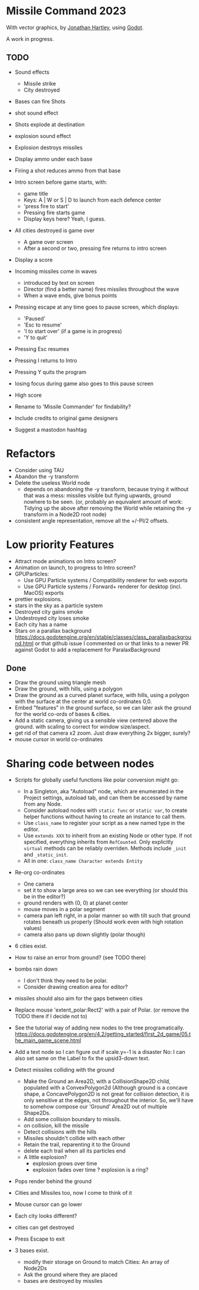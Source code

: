 # Missile Command 2023

With vector graphics,
by [Jonathan Hartley](https://mastodon.social/@tartley),
using [Godot](https://godotengine.org/).

A work in progress.

## TODO

* Sound effects
  * Missile strike
  * City destroyed

* Bases can fire Shots
* shot sound effect
* Shots explode at destination
* explosion sound effect
* Explosion destroys missiles
* Display ammo under each base
* Firing a shot reduces ammo from that base

* Intro screen before game starts, with:
  * game title
  * Keys: A | W or S | D to launch from each defence center
  * 'press fire to start'
  * Pressing fire starts game
  * Display keys here? Yeah, I guess.

* All cities destroyed is game over
  * A game over screen
  * After a second or two, pressing fire returns to intro screen

* Display a score

* Incoming missiles come in waves
  * introduced by text on screen
  * Director (find a better name) fires missiles throughout the
    wave
  * When a wave ends, give bonus points

* Pressing escape at any time goes to pause screen, which displays:
  * 'Paused'
  * 'Esc to resume'
  * 'I to start over' (if a game is in progress)
  * 'Y to quit'
* Pressing Esc resumes
* Pressing I returns to Intro
* Pressing Y quits the program
* losing focus during game also goes to this pause screen

* High score

* Rename to 'Missile Commander' for findability?

* Include credits to original game designers
* Suggest a mastodon hashtag

# Refactors

* Consider using TAU
* Abandon the -y transform
* Delete the useless World node
  * depends on abandoning the -y transform, because trying it without that
    was a mess: missiles visible but flying upwards, ground nowhere to be
    seen. (or, probably an equivalent amount of work: Tidying up the above
    after removing the World while retaining the -y transform in a Node2D
    root node)
* consistent angle representation, remove all the +/-PI/2 offsets.

# Low priority Features

* Attract mode animations on Intro screen?
* Animation on launch, to progress to Intro screen?
* GPUParticles:
  * Use GPU Particle systems / Compatibility renderer for web exports
  * Use GPU Particle systems / Forward+ renderer for desktop (incl. MacOS) exports
* prettier explosions.
* stars in the sky as a particle system
* Destroyed city gains smoke
* Undestroyed city loses smoke
* Each city has a name
* Stars on a parallax background
  https://docs.godotengine.org/en/stable/classes/class_parallaxbackground.html
  or
  that github issue I commented on
  or
  that links to a newer PR against Godot to add a replacement for ParalaxBackground

## Done

* Draw the ground using triangle mesh
* Draw the ground, with hills, using a polygon
* Draw the ground as a curved planet surface, with hills, using a polygon
  with the surface at the center at world co-ordinates 0,0.
* Embed "features" in the ground surface, so we can later ask the ground
  for the world co-ords of bases & cities.
* Add a static camera, giving us a sensible view centered above the ground.
  with scaling to correct for window size/aspect.
* get rid of that camera x2 zoom.
  Just draw everything 2x bigger, surely?
* mouse cursor in world co-ordinates

# Sharing code between nodes
* Scripts for globally useful functions like polar conversion might go:
  * In a Singleton, aka "Autoload" node, which are enumerated in the Project
    settings, autoload tab, and can them be accessed by name from any Node.
  * Consider autoload nodes with `static func` or `static var`,
    to create helper functions without having to create an instance to call
    them.
  * Use `class_name` to register your script as a new named type in the editor.
  * Use `extends XXX` to inherit from an existing Node or other type. If not
    specified, everything inherits from `RefCounted`. Only explicitly `virtual`
    methods can be reliably overriden. Methods include `_init` and
    `_static_init`.
  * All in one: `class_name Character extends Entity`

* Re-org co-ordinates
  - One camera
  - set it to show a large area so we can see everything
    (or should this be in the editor?)
  - ground renders with (0, 0) at planet center
  - mouse moves in a polar segment
  - camera pan left right, in a polar manner so with tilt
    such that ground rotates beneath us properly
    (Should work even with high rotation values)
  - camera also pans up down slightly (polar though)

* 6 cities exist.

* How to raise an error from ground? (see TODO there)

* bombs rain down
  * I don't think they need to be polar.
  * Consider drawing creation area for editor?

* missiles should also aim for the gaps between cities

* Replace mouse 'extent_polar:Rect2' with a pair of Polar.
  (or remove the TODO there if I decide not to)

* See the tutorial way of adding new nodes to the tree programatically.
  https://docs.godotengine.org/en/4.2/getting_started/first_2d_game/05.the_main_game_scene.html

* Add a text node so I can figure out if scale.y=-1 is a disaster
  No: I can also set same on the Label to fix the upsid3-down text.

* Detect missiles colliding with the ground
  - Make the Ground an Area2D, with a CollisionShape2D child, populated with a
    ConvexPolygon2d (Although ground is a concave shape, a ConcavePolygon2D is
    not great for collision detection, it is only sensitive at the edges, not
    throughout the interior. So, we'll have to somehow compose our 'Ground'
    Area2D out of multiple Shape2Ds.
  - Add some collision boundary to missils.
  - on collision, kill the missile
  - Detect collisions with the hills
  - Missiles shouldn't collide with each other
  - Retain the trail, reparenting it to the Ground
  - delete each trail when all its particles end
  - A little explosion?
    - explosion grows over time
    - explosion fades over time
    ? explosion is a ring?

* Pops render behind the ground
* Cities and Missiles too, now I come to think of it

* Mouse cursor can go lower
* Each city looks different?
- cities can get destroyed

* Press Escape to exit

* 3 bases exist.
  * modify their storage on Ground to match Cities: An array of Node2Ds
  * Ask the ground where they are placed
  * bases are destroyed by missiles


